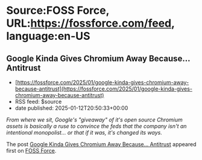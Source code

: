 # Source:FOSS Force, URL:https://fossforce.com/feed, language:en-US

## Google Kinda Gives Chromium Away Because… Antitrust
 - [https://fossforce.com/2025/01/google-kinda-gives-chromium-away-because-antitrust](https://fossforce.com/2025/01/google-kinda-gives-chromium-away-because-antitrust)
 - RSS feed: $source
 - date published: 2025-01-12T20:50:33+00:00

<p><em>From where we sit, Google's "giveaway" of it's open source Chromium assets is basically a ruse to convince the feds that the company isn't an intentional monopolist&#8230; or that if it was, it's changed its ways.</em></p>
<p>The post <a href="https://fossforce.com/2025/01/google-kinda-gives-chromium-away-because-antitrust/">Google Kinda Gives Chromium Away Because&hellip; Antitrust</a> appeared first on <a href="https://fossforce.com">FOSS Force</a>.</p>


